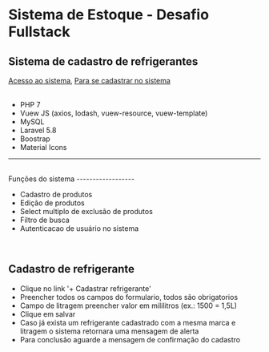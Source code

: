 Sistema de Estoque - Desafio Fullstack
===
Sistema de cadastro de refrigerantes
------------------
[Acesso ao sistema](http://ec2-18-222-130-218.us-east-2.compute.amazonaws.com/login), 
[Para se cadastrar no sistema](http://ec2-18-222-130-218.us-east-2.compute.amazonaws.com/register)
<br>
<br>
* PHP 7
* Vuew JS (axios, lodash, vuew-resource, vuew-template)
* MySQL
* Laravel 5.8
* Boostrap
* Material Icons

---
<br>
Funções do sistema
------------------

* Cadastro de produtos
* Edição de produtos
* Select multiplo de exclusão de produtos
* Filtro de busca
* Autenticacao de usuário no sistema
<br>

Cadastro de refrigerante
----
+ Clique no link '+ Cadastrar refrigerante'
+ Preencher todos os campos do formulario, todos são obrigatorios
+ Campo de litragem preencher valor em mililitros (ex.: 1500 = 1,5L)
+ Clique em salvar
+ Caso já exista um refrigerante cadastrado com a mesma marca e litragem o sistema retornara uma mensagem de alerta
+ Para conclusão aguarde a mensagem de confirmação do cadastro
    


